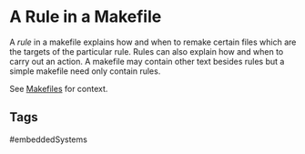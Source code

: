 # A Rule in a Makefile

A *rule* in a makefile explains how and when to remake certain files which are the targets of the particular rule. Rules can also explain how and when to carry out an action. A makefile may contain other text besides rules but a simple makefile need only contain rules.

See [Makefiles](../202110182235) for context.

## Tags
#embeddedSystems
